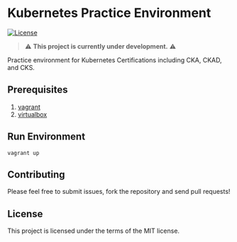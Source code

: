 # Kubernetes Practice Environment

[![License](https://img.shields.io/badge/License-MIT-blue.svg)](https://github.com/zaidsasa/kubernetes-practice-environment/blob/main/LICENSE)

> :warning: **This project is currently under development.** :warning:

Practice environment for Kubernetes Certifications including CKA, CKAD, and CKS.

## Prerequisites

1. [vagrant]
2. [virtualbox]

[vagrant]: https://developer.hashicorp.com/vagrant/install
[virtualbox]: https://www.virtualbox.org/wiki/Downloads

## Run Environment

```
vagrant up
```

## Contributing

Please feel free to submit issues, fork the repository and send pull requests!

## License

This project is licensed under the terms of the MIT license.
